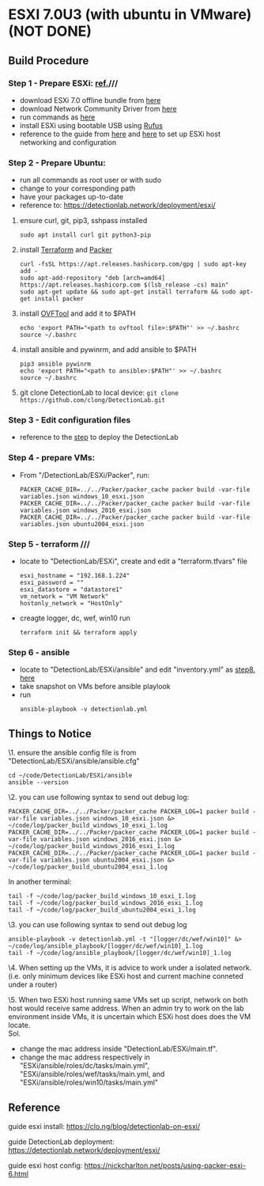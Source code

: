 # ESXI 7.0U3 (with ubuntu in VMware) (NOT DONE)
## Build Procedure

### Step 1 - Prepare ESXi: [ref.](https://www.virten.net/2021/11/vmware-esxi-7-0-update-3-on-intel-nuc/)///
- download ESXi 7.0 offline bundle from [here](https://customerconnect.vmware.com/en/web/vmware/evalcenter?p=free-esxi7)
- download Network Community Driver from [here](https://flings.vmware.com/community-networking-driver-for-esxi)
- run commands as [here](http)
- install ESXi using bootable USB using [Rufus](http)
- reference to the guide from [here](https://clo.ng/blog/detectionlab-on-esxi/) and [here](https://nickcharlton.net/posts/using-packer-esxi-6.html) to set up ESXi host networking and configuration

### Step 2 - Prepare Ubuntu:
- run all commands as root user or with sudo
- change <some path> to your corresponding path
- have your packages up-to-date
- reference to: https://detectionlab.network/deployment/esxi/
1. ensure curl, git, pip3, sshpass installed
	```
	sudo apt install curl git python3-pip
	```
2. install [Terraform](https://www.terraform.io/downloads) and [Packer](https://www.packer.io/downloads)
	```	
	curl -fsSL https://apt.releases.hashicorp.com/gpg | sudo apt-key add -
	sudo apt-add-repository "deb [arch=amd64] https://apt.releases.hashicorp.com $(lsb_release -cs) main"
	sudo apt-get update && sudo apt-get install terraform && sudo apt-get install packer
	```
3. install [OVFTool](https://developer.vmware.com/web/tool/4.4.0/ovf) and add it to $PATH
	```
	echo 'export PATH="<path to ovftool file>:$PATH"' >> ~/.bashrc
	source ~/.bashrc
	```
4. install ansible and pywinrm, and add ansible to $PATH
	```
	pip3 ansible pywinrm
	echo 'export PATH="<path to ansible>:$PATH"' >> ~/.bashrc
	source ~/.bashrc
	```
5. git clone DetectionLab to local device:
	`git clone https://github.com/clong/DetectionLab.git`

### Step 3 - Edit configuration files
- reference to the [step](https://detectionlab.network/deployment/esxi/#steps) to deploy the DetectionLab

### Step 4 - prepare VMs:
- From "<some path>/DetectionLab/ESXi/Packer", run:
	```
	PACKER_CACHE_DIR=../../Packer/packer_cache packer build -var-file variables.json windows_10_esxi.json
	PACKER_CACHE_DIR=../../Packer/packer_cache packer build -var-file variables.json windows_2016_esxi.json
	PACKER_CACHE_DIR=../../Packer/packer_cache packer build -var-file variables.json ubuntu2004_esxi.json
	```

### Step 5 - terraform ///
- locate to "DetectionLab/ESXi", create and edit a "terraform.tfvars" file
	```
	esxi_hostname = "192.168.1.224"
	esxi_password = ""
	esxi_datastore = "datastore1"
	vm_network = "VM Network"
	hostonly_network = "HostOnly" 
	```
- creagte logger, dc, wef, win10
	run 
	```
	terraform init && terraform apply
	```

### Step 6 - ansible
- locate to "DetectionLab/ESXi/ansible" and edit "inventory.yml" as [step8. here](https://detectionlab.network/deployment/esxi/)
- take snapshot on VMs before ansible playlook
- run
	``` 
	ansible-playbook -v detectionlab.yml
	```


## Things to Notice
\1. ensure the ansible config file is from "DetectionLab/ESXi/ansible/ansible.cfg"
```
cd ~/code/DetectionLab/ESXi/ansible
ansible --version
```
\2. you can use following syntax to send out debug log:
```
PACKER_CACHE_DIR=../../Packer/packer_cache PACKER_LOG=1 packer build -var-file variables.json windows_10_esxi.json &> ~/code/log/packer_build_windows_10_esxi_1.log
PACKER_CACHE_DIR=../../Packer/packer_cache PACKER_LOG=1 packer build -var-file variables.json windows_2016_esxi.json &> ~/code/log/packer_build_windows_2016_esxi_1.log
PACKER_CACHE_DIR=../../Packer/packer_cache PACKER_LOG=1 packer build -var-file variables.json ubuntu2004_esxi.json &> ~/code/log/packer_build_ubuntu2004_esxi_1.log
```
In another terminal: 
```
tail -f ~/code/log/packer_build_windows_10_esxi_1.log
tail -f ~/code/log/packer_build_windows_2016_esxi_1.log
tail -f ~/code/log/packer_build_ubuntu2004_esxi_1.log
```
\3. you can use following syntax to send out debug log
```
ansible-playbook -v detectionlab.yml -t "[logger/dc/wef/win10]" &> ~/code/log/ansible_playbook/[logger/dc/wef/win10]_1.log
tail -f ~/code/log/ansible_playbook/[logger/dc/wef/win10]_1.log
```

\4. When setting up the VMs, it is advice to work under a isolated network. (i.e. only minimum devices like ESXi host and current machine conneted under a router)

\5. When two ESXi host running same VMs set up script, network on both host would receive same address. When an admin try to work on the lab environment inside VMs, it is uncertain which ESXi host does does the VM locate. \
Sol. 
- change the mac address inside "DetectionLab/ESXi/main.tf".
- change the mac address respectively in "ESXi/ansible/roles/dc/tasks/main.yml", "ESXi/ansible/roles/wef/tasks/main.yml, and "ESXi/ansible/roles/win10/tasks/main.yml"

## Reference 
guide esxi install: https://clo.ng/blog/detectionlab-on-esxi/

guide DetectionLab deployment: https://detectionlab.network/deployment/esxi/

guide esxi host config: https://nickcharlton.net/posts/using-packer-esxi-6.html

[id 1]: https://www.virten.net/2021/11/vmware-esxi-7-0-update-3-on-intel-nuc/